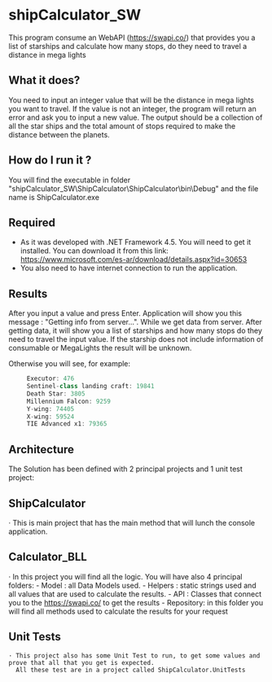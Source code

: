 # shipCalculator_SW
This program consume an WebAPI (https://swapi.co/) that provides you a list of starships and calculate how many stops, do they need to travel a distance in mega lights

## What it does?
You need to input an integer value that will be the distance in mega lights you want to travel. 
 If the value is not an integer, the program will return an error and ask you to input a new value.
 The output should be a collection of all the star ships and the total amount of stops required to make the distance between the planets.

## How do I run it ?
You will find the executable in folder "shipCalculator_SW\ShipCalculator\ShipCalculator\bin\Debug" and the file name is ShipCalculator.exe

## Required 
 - As it was developed with .NET Framework 4.5. You will need to get it installed. You can download it from this link:                         https://www.microsoft.com/es-ar/download/details.aspx?id=30653
 - You also need to have internet connection to run the application.

## Results
  After you input a value and press Enter. Application will show you this message : "Getting info from server...". While we get data from server.
  After getting data, it will show you a list of starships and how many stops do they need to travel the input value.
  If the starship does not include information of consumable or MegaLights the result will be unknown.
  
 Otherwise you will see, for example:
```javascript
     Executor: 476
     Sentinel-class landing craft: 19841
     Death Star: 3805
     Millennium Falcon: 9259
     Y-wing: 74405
     X-wing: 59524
     TIE Advanced x1: 79365
   ```
  
## Architecture

The Solution has been defined with 2 principal projects and 1 unit test project: 
   ##  ShipCalculator
   · This is main project that has the main method that will lunch the console application.
   
   ##  Calculator_BLL
   · In this project you will find all the logic.  You will have also 4 principal folders: 
       - Model : all Data Models used.
       - Helpers : static strings used and all values that are used to calculate the results.
       - API : Classes that connect you to the https://swapi.co/ to get the results
       - Repository: in this folder you will find all methods used to calculate the results for your request

   ## Unit Tests
    · This project also has some Unit Test to run, to get some values and prove that all that you get is expected.
      All these test are in a project called ShipCalculator.UnitTests

